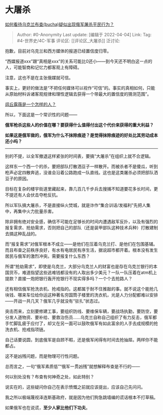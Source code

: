 # 大屠杀
[如何看待乌克兰布查(bucha)疑似出现俄军屠杀平民行为？](https://www.zhihu.com/question/525574123/answer/2421463724)

> Author: #0-Anonymity
> Last update: [编辑于 2022-04-04]
> Link:
> Tag: #4-世界史/4C-军事
> 评论区: [[评论区_大屠杀]]
> 泛讨论:

抱歉，目前对乌克兰和西方媒体的报道已经置信度归零。

“西媒报道xxx”跟“真相是xxx”的关系可能比0还小——到今天还不明白这一点的人，可能智商和记忆力都客观上有障碍。

注意，这也不是在主张俄媒就可信。

事实上，更好的做法是“不把任何媒体可以视作“可信”的。事实的真相如何，只能从原始材料诉诸客观规律和理性逻辑去获得一个带最大的置信度的猜测范围”。

[闾丘露薇是一个怎样的人？](https://www.zhihu.com/question/22020980/answer/798415609)

所以，下面这是一个常识性的问题——

**俄军枪杀这些人的价值在哪？要获得什么值得付出这个代价来获得的重大利益？**

**如果这是俄军做的，俄军为什么不抹除痕迹？是觉得抹除痕迹的好处比其劳动成本还小吗？**

---

别的不提，以全军撤退这样紧张的时间表，要搞“大屠杀”在组织上就不合逻辑。

这样东一个西一个的杀，要把部队打散洒豆子一样散开。而被杀者不是傻瓜，听到枪声必定四散奔逃，没谁会沿着公路跑成一队直线。这也是这类屠杀必须把部队洒豆子的原因。

目标在复杂的楼宇街道里藏起来，靠几百几千步兵去搜捕不知道要花多长时间，更不提还有人会伏击夺枪反抗。

所以军队搞大屠杀，不是直接纵火焚城，就是诈作“集合训话/发福利”先把人集中，再集中火力批量杀害。

除非拥有绝对安全感，确信不可能在足够长的时间内遭遇敌军反扑，以及有强烈的报复需求、抢劫需求，否则把自己的部队（还是装甲部队这种技术兵种）打散建制去搞这种乱战的。

而“报复需求”对俄军根本不成立——是他们在压着乌克兰打、是他们在包围基辅。而且布查之前秩序良好，有水有电居民有序生活，据说超市都开着。根本没有发生居民与俄军的激烈冲突。需要报复什么东西？

所谓“抢劫需求”，即使是乌克兰，大部分乌克兰人的财富也是存在乌克兰银行的本国货币，难道指望这些逃难钱都没有的人取出多少美元？一队一队压着在atm机上提款？直接一炮把银行轰开抢银行不现实得多吗？一个个去抢路人？

还有相信俄军抢洗衣机、抢戒指的。这都属于耐不住推敲的事。就不说这个能抢几块钱、哪来车位给你运这种著名穷国筒子楼里的洗衣机，光是人力分配都难以安排——开战一共几天？俄军几乎就没有“驻扎”状态过。

突击而来，立刻要修建工事，要组织防线、要维保车辆，要战场执勤，要防空，要分发人道物资、要补给、要救治伤员……乌克兰自称自己组织了有力反击，俄军都手忙脚乱疲于应付了，却又在另一面可以鼓吹俄军有如此富余的人手去成规模的抢洗衣机、抢戒指项链。

自己话要说圆，到底俄军是自顾不暇，还是俄军闲得有时间去抢抽屉。两样你不能都占。

这不是凶残问题，而是物理可行性问题。

总而言之，一句“俄军素质低”“俄军一贯凶残”就想解释布查是不行的——

何以别处没有？布查有何神奇之处，如此特别？

说实在的，这些疑问你自己在表示愤慨之前就应该提出，应该自己先问问。

我之所以极端蔑视泽连斯基政府，就是因为他们狗急跳墙编的谎话根本不打草稿。

如果俄军也在说谎，**至少人家比他们下功夫**。

